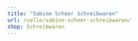 ```yaml
---
title: "Sabine Schoer Schreibwaren"
url: /celle/sabine-schoer-schreibwaren/
shop: Schreibwaren
---
```

